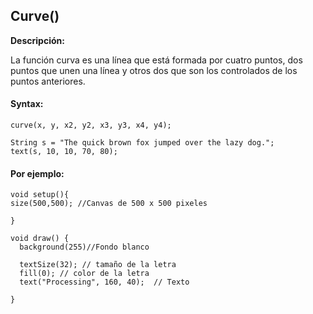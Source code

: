 ## Curve() 

**Descripción:**

La función curva es una línea que está formada por cuatro puntos, dos puntos  que unen una línea y otros dos que son los controlados de los puntos anteriores. 



#### Syntax:

```
curve(x, y, x2, y2, x3, y3, x4, y4);
```

```
String s = "The quick brown fox jumped over the lazy dog.";
text(s, 10, 10, 70, 80);
```

#### Por ejemplo:

```
void setup(){
size(500,500); //Canvas de 500 x 500 pixeles

}

void draw() {
  background(255)//Fondo blanco
  
  textSize(32); // tamaño de la letra
  fill(0); // color de la letra
  text("Processing", 160, 40);  // Texto

}
```

